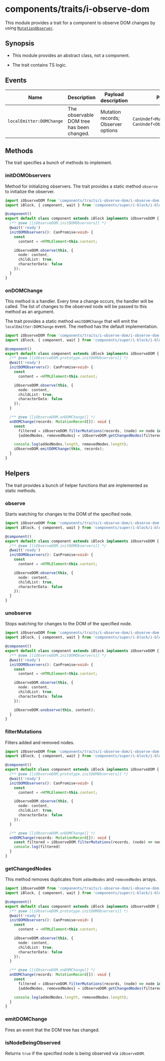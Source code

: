 # components/traits/i-observe-dom

This module provides a trait for a component to observe DOM changes by using [`MutationObserver`](https://developer.mozilla.org/en-US/docs/Web/API/MutationObserver).

## Synopsis

* This module provides an abstract class, not a component.

* The trait contains TS logic.

## Events

| Name                     | Description                               | Payload description                | Payload                                                   |
|--------------------------|-------------------------------------------|------------------------------------|-----------------------------------------------------------|
| `localEmitter:DOMChange` | The observable DOM tree has been changed. | Mutation records; Observer options | `CanUndef<MutationRecord[]>`; `CanUndef<ObserverOptions>` |

## Methods

The trait specifies a bunch of methods to implement.

### initDOMObservers

Method for initializing observers. The trait provides a static method `observe` to initialize the observer.

```typescript
import iObserveDOM from 'components/traits/i-observe-dom/i-observe-dom';
import iBlock, { component, wait } from 'components/super/i-block/i-block';

@component()
export default class component extends iBlock implements iObserveDOM {
  /** @see [[iObserveDOM.initDOMObservers]] */
  @wait('ready')
  initDOMObservers(): CanPromise<void> {
    const
      content = <HTMLElement>this.content;

    iObserveDOM.observe(this, {
      node: content,
      childList: true,
      characterData: false
    });
  }
}
```

### onDOMChange

This method is a handler. Every time a change occurs, the handler will be called.
The list of changes to the observed node will be passed to this method as an argument.

The trait provides a static method `emitDOMChange` that will emit the `localEmitter:DOMChange` event.
The method has the default implementation.

```typescript
import iObserveDOM from 'components/traits/i-observe-dom/i-observe-dom';
import iBlock, { component, wait } from 'components/super/i-block/i-block';

@component()
export default class component extends iBlock implements iObserveDOM {
  /** @see [[iObserveDOM.prototype.initDOMObservers]] */
  @wait('ready')
  initDOMObservers(): CanPromise<void> {
    const
      content = <HTMLElement>this.content;

    iObserveDOM.observe(this, {
      node: content,
      childList: true,
      characterData: false
    });
  }

  /** @see [[iObserveDOM.onDOMChange]] */
  onDOMChange(records: MutationRecord[]): void {
    const
      filtered = iObserveDOM.filterMutations(records, (node) => node instanceof HTMLElement),
      {addedNodes, removedNodes} = iObserveDOM.getChangedNodes(filtered);

    console.log(addedNodes.length, removedNodes.length);
    iObserveDOM.emitDOMChange(this, records);
  }
}
```

## Helpers

The trait provides a bunch of helper functions that are implemented as static methods.

### observe

Starts watching for changes to the DOM of the specified node.

```typescript
import iObserveDOM from 'components/traits/i-observe-dom/i-observe-dom';
import iBlock, { component, wait } from 'components/super/i-block/i-block';

@component()
export default class component extends iBlock implements iObserveDOM {
  /** @see [[iObserveDOM.initDOMObservers]] */
  @wait('ready')
  initDOMObservers(): CanPromise<void> {
    const
      content = <HTMLElement>this.content;

    iObserveDOM.observe(this, {
      node: content,
      childList: true,
      characterData: false
    });
  }
}
```

### unobserve

Stops watching for changes to the DOM of the specified node.

```typescript
import iObserveDOM from 'components/traits/i-observe-dom/i-observe-dom';
import iBlock, { component, wait } from 'components/super/i-block/i-block';

@component()
export default class component extends iBlock implements iObserveDOM {
  /** @see [[iObserveDOM.initDOMObservers]] */
  @wait('ready')
  initDOMObservers(): CanPromise<void> {
    const
      content = <HTMLElement>this.content;

    iObserveDOM.observe(this, {
      node: content,
      childList: true,
      characterData: false
    });

    iObserveDOM.unobserve(this, content);
  }
}
```

### filterMutations

Filters added and removed nodes.

```typescript
import iObserveDOM from 'components/traits/i-observe-dom/i-observe-dom';
import iBlock, { component, wait } from 'components/super/i-block/i-block';

@component()
export default class component extends iBlock implements iObserveDOM {
  /** @see [[iObserveDOM.prototype.initDOMObservers]] */
  @wait('ready')
  initDOMObservers(): CanPromise<void> {
    const
      content = <HTMLElement>this.content;

    iObserveDOM.observe(this, {
      node: content,
      childList: true,
      characterData: false
    });
  }

  /** @see [[iObserveDOM.onDOMChange]] */
  onDOMChange(records: MutationRecord[]): void {
    const filtered = iObserveDOM.filterMutations(records, (node) => node instanceof HTMLElement);
    console.log(filtered)
  }
}
```

### getChangedNodes

This method removes duplicates from `addedNodes` and `removedNodes` arrays.

```typescript
import iObserveDOM from 'components/traits/i-observe-dom/i-observe-dom';
import iBlock, { component, wait } from 'components/super/i-block/i-block';

@component()
export default class component extends iBlock implements iObserveDOM {
  /** @see [[iObserveDOM.prototype.initDOMObservers]] */
  @wait('ready')
  initDOMObservers(): CanPromise<void> {
    const
      content = <HTMLElement>this.content;

    iObserveDOM.observe(this, {
      node: content,
      childList: true,
      characterData: false
    });
  }

  /** @see [[iObserveDOM.onDOMChange]] */
  onDOMChange(records: MutationRecord[]): void {
    const
      filtered = iObserveDOM.filterMutations(records, (node) => node instanceof HTMLElement),
      {addedNodes, removedNodes} = iObserveDOM.getChangedNodes(filtered);

    console.log(addedNodes.length, removedNodes.length);
  }
}
```

### emitDOMChange

Fires an event that the DOM tree has changed.

### isNodeBeingObserved

Returns `true` if the specified node is being observed via `iObserveDOM`.
